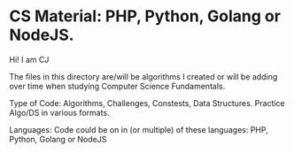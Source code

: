 # CS Material:  PHP, Python, Golang or NodeJS.


Hi! I am CJ

The files in this directory are/will be algorithms I created or will be adding over time when studying Computer Science Fundamentals.

Type of Code: Algorithms, Challenges, Constests, Data Structures. Practice Algo/DS in various formats.

Languages: Code could be on in (or multiple) of these languages: PHP, Python, Golang or NodeJS


